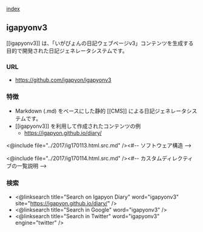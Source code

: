 [index](https://igapyon.github.io/diary/keyword/index.html)

## igapyonv3

[[igapyonv3]] は、「いがぴょんの日記ウェブページv3」コンテンツを生成する目的で開発された日記ジェネレータシステムです。

### URL

* https://github.com/igapyon/igapyonv3

### 特徴

* Markdown (.md) をベースにした静的 [[CMS]] による日記ジェネレータシステムです。
* [[igapyonv3]] を利用して作成されたコンテンツの例
  * https://igapyon.github.io/diary/

<@include file="../2017/ig170113.html.src.md" /><#-- ソフトウェア構造 -->

<@include file="../2017/ig170114.html.src.md" /><#-- カスタムディレクティブの一覧説明 -->

### 検索

* <@linksearch title="Search on Igapyon Diary" word="igapyonv3" site="https://igapyon.github.io/diary/" />
* <@linksearch title="Search in Google" word="igapyonv3" />
* <@linksearch title="Search in Twitter" word="igapyonv3" engine="twitter" />
